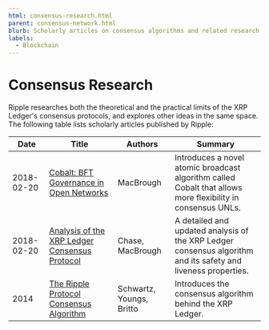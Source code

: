 ```yaml
---
html: consensus-research.html
parent: consensus-network.html
blurb: Scholarly articles on consensus algorithms and related research.
labels:
  - Blockchain
---
```

# Consensus Research

Ripple researches both the theoretical and the practical limits of the XRP Ledger's consensus protocols, and explores other ideas in the same space. The following table lists scholarly articles published by Ripple:

| Date | Title | Authors | Summary |
|---|---|---|---|
| 2018-02-20 | [Cobalt: BFT Governance in Open Networks](https://arxiv.org/abs/1802.07240) | MacBrough | Introduces a novel atomic broadcast algorithm called Cobalt that allows more flexibility in consensus UNLs. |
| 2018-02-20 | [Analysis of the XRP Ledger Consensus Protocol](https://arxiv.org/abs/1802.07242) | Chase, MacBrough | A detailed and updated analysis of the XRP Ledger consensus algorithm and its safety and liveness properties. |
| 2014 | [The Ripple Protocol Consensus Algorithm](https://ripple.com/files/ripple_consensus_whitepaper.pdf) | Schwartz, Youngs, Britto | Introduces the consensus algorithm behind the XRP Ledger. |

<!-- SPELLING_IGNORE: bft, liveness -->

